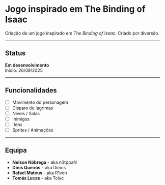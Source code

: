 # Jogo inspirado em The Binding of Isaac
Criação de um jogo inspirado em *The Binding of Isaac*. Criado por diversão.

---

## Status
**Em desenvolvimento**  
Início: 26/09/2025

---

## Funcionalidades
- [ ] Movimento do personagem
- [ ] Disparo de lágrimas
- [ ] Níveis / Salas
- [ ] Inimigos
- [ ] Itens
- [ ] Sprites / Animações

---

## Equipa
- **Nelson Nóbrega** - aka n0tppaN
- **Dinis Queirós** - aka Dimcs
- **Rafael Mateus** - aka R1ven
- **Tomás Lucas** - aka Toluc
